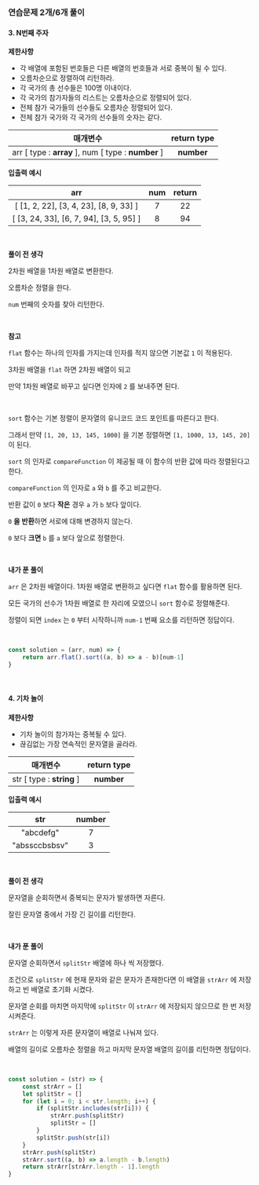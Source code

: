 ### 연습문제 2개/6개 풀이

#### 3. N번째 주자

**제한사항**

- 각 배열에 포함된 번호들은 다른 배열의 번호들과 서로 중복이 될 수 있다.
- 오름차순으로 정렬하여 리턴하라.
- 각 국가의 총 선수들은 100명 이내이다.
- 각 국가의 참가자들의 리스트는 오름차순으로 정렬되어 있다.
- 전체 참가 국가들의 선수들도 오름차순 정렬되어 있다.
- 전체 참가 국가와 각 국가의 선수들의 숫자는 같다.

|                      매개변수                       | return type |
| :-------------------------------------------------: | :---------: |
| arr [ type : **array** ], num [ type : **number** ] | **number**  |

**입출력 예시**

|                   arr                   | num  | return |
| :-------------------------------------: | :--: | :----: |
| [ [1, 2, 22], [3, 4, 23], [8, 9, 33] ]  |  7   |   22   |
| [ [3, 24, 33], [6, 7, 94], [3, 5, 95] ] |  8   |   94   |

<br>

**풀이 전 생각**

2차원 배열을 1차원 배열로 변환한다.

오름차순 정렬을 한다.

`num` 번째의 숫자를 찾아 리턴한다.

<br>

**참고**

`flat` 함수는 하나의 인자를 가지는데 인자를 적지 않으면 기본값 `1` 이 적용된다.

3차원 배열을 `flat` 하면 2차원 배열이 되고

만약 1차원 배열로 바꾸고 싶다면 인자에 `2` 를 보내주면 된다.

<br>

`sort` 함수는 기본 정렬이 문자열의 유니코드 코드 포인트를 따른다고 한다.

그래서 만약 `[1, 20, 13, 145, 1000]` 을 기본 정렬하면 `[1, 1000, 13, 145, 20]` 이 된다.

`sort` 의 인자로 `compareFunction` 이 제공될 때 이 함수의 반환 값에 따라 정렬된다고 한다.

`compareFunction` 의 인자로 `a` 와 `b` 를 주고 비교한다.

반환 값이 `0` 보다 **작은** 경우 `a` 가 `b` 보다 앞이다.

`0` **을 반환**하면 서로에 대해 변경하지 않는다.

`0` 보다 **크면** `b` 를 `a` 보다 앞으로 정렬한다.

<br>

**내가 푼 풀이**

`arr` 은 2차원 배열이다. 1차원 배열로 변환하고 싶다면 `flat` 함수를 활용하면 된다.

모든 국가의 선수가 1차원 배열로 한 자리에 모였으니 `sort` 함수로 정렬해준다.

정렬이 되면 `index` 는 `0` 부터 시작하니까 `num-1` 번째 요소를 리턴하면 정답이다.

<br>

```javascript
const solution = (arr, num) => {
    return arr.flat().sort((a, b) => a - b)[num-1]
}
```

<br>

#### 4. 기차 놀이

**제한사항**

- 기차 놀이의 참가자는 중복될 수 있다.
- 끊김없는 가장 연속적인 문자열을 골라라.

|         매개변수          | return type |
| :-----------------------: | :---------: |
| str [ type : **string** ] | **number**  |

**입출력 예시**

|      str      | number |
| :-----------: | :----: |
|   "abcdefg"   |   7    |
| "abssccbsbsv" |   3    |

<br>

**풀이 전 생각**

문자열을 순회하면서 중복되는 문자가 발생하면 자른다.

잘린 문자열 중에서 가장 긴 길이를 리턴한다.

<br>

**내가 푼 풀이**

문자열 순회하면서 `splitStr` 배열에 하나 씩 저장했다.

조건으로 `splitStr` 에 현재 문자와 같은 문자가 존재한다면 이 배열을 `strArr` 에 저장하고 빈 배열로 초기화 시켰다.

문자열 순회를 마치면 마지막에 `splitStr` 이 `strArr` 에 저장되지 않으므로 한 번 저장시켜준다.

`strArr` 는 이렇게 자른 문자열이 배열로 나눠져 있다.

배열의 길이로 오름차순 정렬을 하고 마지막 문자열 배열의 길이를 리턴하면 정답이다.

<br>

```javascript
const solution = (str) => {
    const strArr = [] 
    let splitStr = []
    for (let i = 0; i < str.length; i++) {
        if (splitStr.includes(str[i])) {
            strArr.push(splitStr)
            splitStr = []
        }
        splitStr.push(str[i])
    }
    strArr.push(splitStr)
    strArr.sort((a, b) => a.length - b.length)
    return strArr[strArr.length - 1].length
}
```